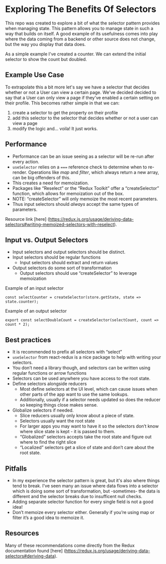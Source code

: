 # Exploring The Benefits Of Selectors

This repo was created to explore a bit of what the selector pattern provides when managing state.
This pattern allows you to manage state in such a way that builds on itself. A good example of its
usefulness comes into play where the data coming from a backend or other source does not change,
but the way you display that data does. 

As a simple example I've created a counter. We can extend the initial selector to show
the count but doubled. 

## Example Use Case

To extrapolate this a bit more let's say we have a selector that decides whether or not a User can
view a certain page. We've decided decided to say that a User can only view a page if they've
enabled a certain setting on their profile. This becomes rather simple in that we can:
1. create a selector to get the property on their profile
2. add this selector to the selector that decides whether or not a user can view a page
3. modify the logic and... voila! It just works. 

## Performance

- Performance can be an issue seeing as a selector will be re-run after every action. 
- `useSelector` relies on a `===` reference check to determine when to re-render. Operations like *map* and *filter*, which always return a new array, can be big offenders of this. 
- This creates a need for memoization.
- Packages like “Reselect” or the “Redux Toolkit” offer a “createSelector” function, which allows for memoization out of the box.
- NOTE: “createSelector” will only memoize the most recent parameters. 
- Thus input selectors should *always* accept the same types of parameters.

Resource link [here] (https://redux.js.org/usage/deriving-data-selectors#writing-memoized-selectors-with-reselect).

## Input vs. Output Selectors

- Input selectors and output selectors should be distinct. 
- Input selectors should be regular functions
    - Input selectors should extract and return values
- Output selectors do some sort of transformation
    - Output selectors should use “createSelector” to leverage memoization

Example of an input selector
```
const selectCounter = createSelector(store.getState, state => state.counter);
```

Example of an output selector
```
export const selectDoubleCount = createSelector(selectCount, count => count * 2);
```

## Best practices

- It is recommended to prefix all selectors with “select”
- `useSelector` from react-redux is a nice package to help with writing your selectors.
- You don’t need a library though, and selectors can be written using regular functions or arrow functions
- Selectors can be used anywhere you have access to the root state.
- Define selectors alongside reducers
    - Most define selectors at the UI level, which can cause issues when other parts of the app want to use the same lookups. 
    - Additionally, usually if a selector needs updated so does the reducer so keeping things close makes sense.  
- Globalize selectors if needed.
    - Slice reducers usually only know about a piece of state. 
    - Selectors usually want the root state
    - For larger apps you may want to have it so the selectors don’t know where slice state is kept - it is passed to them. 
    - “Globalized” selectors accepts take the root state and figure out where to find the right slice
    - “Localized” selectors get a slice of state and don’t care about the root state.

## Pitfalls

- In my experience the selector pattern is great, but it's also where things tend to break. I've seen many an issue where data flows into a selector which is doing some sort of transformation, but -sometimes- the data is different and the selector breaks due to insufficent null checks.
- Adding separate selector function for every single field is not a good idea!
- Don’t memoize every selector either. Generally if you’re using map or filter it’s a good idea to memoize it.

## Resources

Many of these recommendations come directly from the Redux documentation found [here] (https://redux.js.org/usage/deriving-data-selectors#deriving-data). 